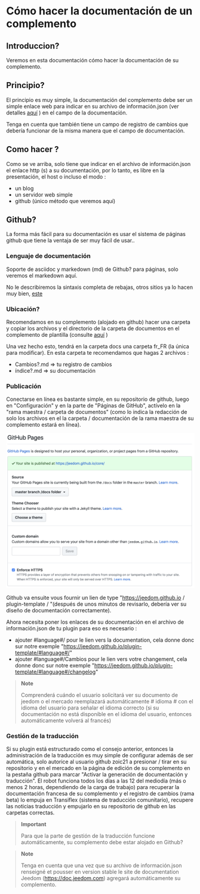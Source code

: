 # Cómo hacer la documentación de un complemento

## Introduccion?

Veremos en esta documentación cómo hacer la documentación de su complemento.

## Principio?

El principio es muy simple, la documentación del complemento debe ser un simple enlace web para indicar en su archivo de información.json (ver detalles [aquí](https://doc.jeedom.com/es_ES/dev/structure_info_json) ) en el campo de la documentación.

Tenga en cuenta que también tiene un campo de registro de cambios que debería funcionar de la misma manera que el campo de documentación.

## Como hacer ?

Como se ve arriba, solo tiene que indicar en el archivo de información.json el enlace http (s) a su documentación, por lo tanto, es libre en la presentación, el host o incluso el modo : 

- un blog
- un servidor web simple
- github (único método que veremos aquí)

## Github?

La forma más fácil para su documentación es usar el sistema de páginas github que tiene la ventaja de ser muy fácil de usar..

### Lenguaje de documentación

Soporte de asciidoc y markedown (md) de Github? para páginas, solo veremos el markedown aquí.

No le describiremos la sintaxis completa de rebajas, otros sitios ya lo hacen muy bien, [este](https://guides.github.com/pdfs/markdown-cheatsheet-online.pdf)

### Ubicación?

Recomendamos en su complemento (alojado en github) hacer una carpeta y copiar los archivos y el directorio de la carpeta de documentos en el complemento de plantilla (consulte [aquí](https://github.com/jeedom/plugin-template/tree/master/docs) )

Una vez hecho esto, tendrá en la carpeta docs una carpeta fr_FR (la única para modificar). En esta carpeta te recomendamos que hagas 2 archivos : 

- Cambios?.md => tu registro de cambios
- índice?.md => su documentación

### Publicación

Conectarse en línea es bastante simple, en su repositorio de github, luego en "Configuración" y en la parte de "Páginas de GitHub", actívelo en la "rama maestra / carpeta de documentos" (como lo indica la redacción de solo los archivos en el la carpeta / documentación de la rama maestra de su complemento estará en línea). 

![doc-github](images/tutoDoc.png)

Github va ensuite vous fournir un lien de type "https://jeedom.github.io / plugin-template / "(después de unos minutos de revisarlo, debería ver su diseño de documentación correctamente).

Ahora necesita poner los enlaces de su documentación en el archivo de información.json de tu plugin para eso es necesario : 

- ajouter #language#/ pour le lien vers la documentation, cela donne donc sur notre exemple "https://jeedom.github.io/plugin-template/#language#/"
- ajouter #language#/Cambios pour le lien vers votre changement, cela donne donc sur notre exemple "https://jeedom.github.io/plugin-template/#language#/changelog"

> **Note**
>
> Comprenderá cuándo el usuario solicitará ver su documento de jeedom o el mercado reemplazará automáticamente # idioma # con el idioma del usuario para señalar el idioma correcto (si su documentación no está disponible en el idioma del usuario, entonces automáticamente volverá al francés)

### Gestión de la traducción

Si su plugin está estructurado como el consejo anterior, entonces la administración de la traducción es muy simple de configurar además de ser automática, solo autorice al usuario github zoic21 a presionar / tirar en su repositorio y en el mercado en la página de edición de su complemento en la pestaña github para marcar "Activar la generación de documentación y traducción". El robot funciona todos los días a las 12 del mediodía (más o menos 2 horas, dependiendo de la carga de trabajo) para recuperar la documentación francesa de su complemento y el registro de cambios (rama beta) lo empuja en Transiflex (sistema de traducción comunitario), recupere las noticias traducción y empujarlo en su repositorio de github en las carpetas correctas.


> **Important**
>
> Para que la parte de gestión de la traducción funcione automáticamente, su complemento debe estar alojado en Github?

> **Note**
>
> Tenga en cuenta que una vez que su archivo de información.json renseigné et pousser en version stable le site de documentation Jeedom (https://doc.jeedom.com) agregará automáticamente su complemento.
